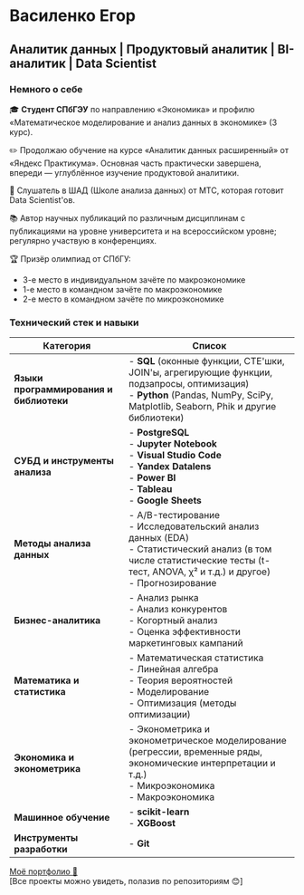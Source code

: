 # Василенко Егор 
## Аналитик данных | Продуктовый аналитик | BI-аналитик | Data Scientist
### Немного о себе
🎓 **Студент СПбГЭУ** по направлению «Экономика» и профилю «Математическое моделирование и анализ данных в экономике» (3 курс).

✏️ Продолжаю обучение на курсе «Аналитик данных расширенный» от «Яндекс Практикума». Основная часть практически завершена, впереди — углублённое изучение продуктовой аналитики.

🌱 Слушатель в ШАД (Школе анализа данных) от МТС, которая готовит Data Scientist'ов.

📚 Автор научных публикаций по различным дисциплинам с публикациями на уровне университета и на всероссийском уровне; регулярно участвую в конференциях.

🏆 Призёр олимпиад от СПбГУ:
  - 3-е место в индивидуальном зачёте по макроэкономике  
  - 1-е место в командном зачёте по макроэкономике  
  - 2-е место в командном зачёте по микроэкономике
### Технический стек и навыки
| **Категория**                                | **Список**                                                                                                                                                                                 |
|----------------------------------------------|--------------------------------------------------------------------------------------------------------------------------------------------------------------------------------------------|
| **Языки программирования и библиотеки**      | - **SQL** (оконные функции, CTE'шки, JOIN'ы, агрегирующие функции, подзапросы, оптимизация)<br/>- **Python** (Pandas, NumPy, SciPy, Matplotlib, Seaborn, Phik и другие библиотеки)         |
| **СУБД и инструменты анализа**               | - **PostgreSQL**<br/>- **Jupyter Notebook**<br/>- **Visual Studio Code**<br/>- **Yandex Datalens**<br/>- **Power BI**<br/>- **Tableau**<br/>- **Google Sheets**                            |
| **Методы анализа данных**                    | - A/B-тестирование<br/>- Исследовательский анализ данных (EDA)<br/>- Статистический анализ (в том числе статистические тесты (t-тест, ANOVA, χ² и т.д.) и другое)  <br/>- Прогнозирование  |
| **Бизнес-аналитика**                         | - Анализ рынка<br/>- Анализ конкурентов<br/>- Когортный анализ<br/>- Оценка эффективности маркетинговых кампаний                                                                           |
| **Математика и статистика**                  | - Математическая статистика<br/>- Линейная алгебра<br/>- Теория вероятностей<br/>- Моделирование<br/>- Оптимизация (методы оптимизации)                                                    |
| **Экономика и эконометрика**                 | - Эконометрика и эконометрическое моделирование (регрессии, временные ряды, экономические интерпретации и т.д.)<br/>- Микроэкономика<br/>- Макроэкономика                                  |
| **Машинное обучение**                        | - **scikit-learn**<br/>- **XGBoost**                                                                                                                                                       |
| **Инструменты разработки**                   | - **Git**                                                                                                                                                                                  |

[Моё портфолио 🌟](https://github.com/KsyLight/portfolio/tree/main) <br>
[Все проекты можно увидеть, полазив по репозиториям 😊]
